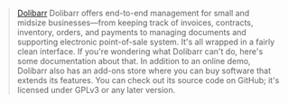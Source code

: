 > [Dolibarr](http://www.dolibarr.org)
  Dolibarr offers end-to-end management for small and midsize businesses—from keeping track of invoices, contracts, inventory, orders, and payments to managing documents and supporting electronic point-of-sale system. It's all wrapped in a fairly clean interface.
  If you're wondering what Dolibarr can't do, here's some documentation about that.
  In addition to an online demo, Dolibarr also has an add-ons store where you can buy software that extends its features. You can check out its source code on GitHub; it's licensed under GPLv3 or any later version.

